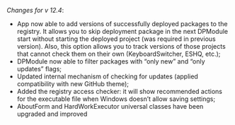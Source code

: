 _Changes for v 12.4_:
- App now able to add versions of successfully deployed packages to the registry. It allows you to skip deployment package in the next DPModule start without starting the deployed project (was required in previous version). Also, this option allows you to track versions of those projects that cannot check them on their own (KeyboardSwitcher, ESHQ, etc.);
- DPModule now able to filter packages with “only new” and “only updates” flags;
- Updated internal mechanism of checking for updates (applied compatibility with new GitHub theme);
- Added the registry access checker: it will show recommended actions for the executable file when Windows doesn’t allow saving settings;
- AboutForm and HardWorkExecutor universal classes have been upgraded and improved

